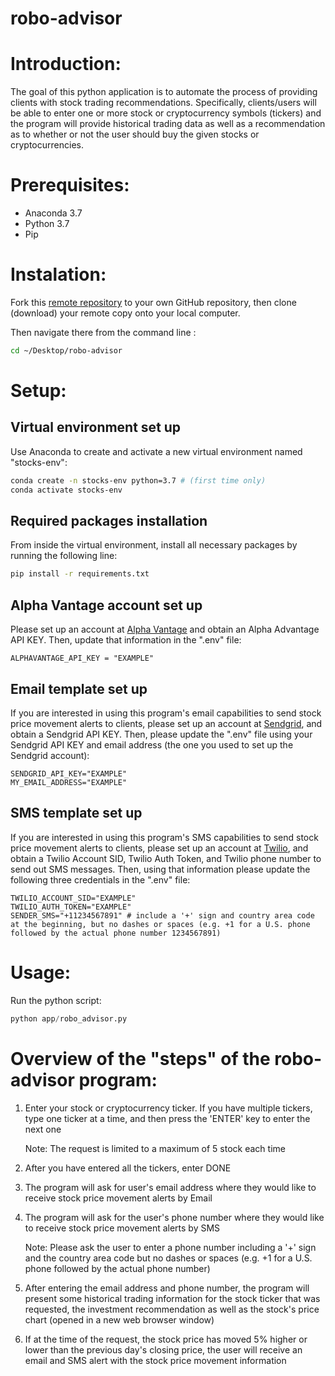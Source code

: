 # robo-advisor

# Introduction:  

The goal of this python application is to automate the process of providing clients with stock trading recommendations. Specifically, clients/users will be able to enter one or more stock or cryptocurrency symbols (tickers) and the program will provide historical trading data as well as a recommendation as to whether or not the user should buy the given stocks or cryptocurrencies.  

# Prerequisites:

  + Anaconda 3.7
  + Python 3.7
  + Pip

# Instalation: 

Fork this [remote repository](https://github.com/jenniferlu123/robo-advisor) to your own GitHub repository, then clone (download) your remote copy onto your local computer.

Then navigate there from the command line :

```sh
cd ~/Desktop/robo-advisor
```

# Setup:

## Virtual environment set up

Use Anaconda to create and activate a new virtual environment named "stocks-env":

```sh
conda create -n stocks-env python=3.7 # (first time only)
conda activate stocks-env
```

## Required packages installation

From inside the virtual environment, install all necessary packages by running the following line:

```sh
pip install -r requirements.txt
```

## Alpha Vantage account set up

Please set up an account at [Alpha Vantage](https://www.alphavantage.co/) and obtain an Alpha Advantage API KEY. Then, update that information in the ".env" file:

    ALPHAVANTAGE_API_KEY = "EXAMPLE"

## Email template set up

If you are interested in using this program's email capabilities to send stock price movement alerts to clients, please set up an account at [Sendgrid](https://signup.sendgrid.com/), and obtain a Sendgrid API KEY. Then, please update the ".env" file using your Sendgrid API KEY and email address (the one you used to set up the Sendgrid account): 

    SENDGRID_API_KEY="EXAMPLE" 
    MY_EMAIL_ADDRESS="EXAMPLE" 

## SMS template set up

If you are interested in using this program's SMS capabilities to send stock price movement alerts to clients, please set up an account at [Twilio](https://www.twilio.com/try-twilio), and obtain a Twilio Account SID, Twilio Auth Token, and Twilio phone number to send out SMS messages. Then, using that information please update the following three credentials in the ".env" file: 

    TWILIO_ACCOUNT_SID="EXAMPLE"
    TWILIO_AUTH_TOKEN="EXAMPLE"
    SENDER_SMS="+11234567891" # include a '+' sign and country area code at the beginning, but no dashes or spaces (e.g. +1 for a U.S. phone followed by the actual phone number 1234567891)


# Usage:

Run the python script:

```py
python app/robo_advisor.py
```

# Overview of the "steps" of the robo-advisor program:

1. Enter your stock or cryptocurrency ticker. If you have multiple tickers, type one ticker at a time, and then press the 'ENTER' key to enter the next one

    Note: The request is limited to a maximum of 5 stock each time

2. After you have entered all the tickers, enter DONE

3. The program will ask for user's email address where they would like to receive stock price movement alerts by Email

4. The program will ask for the user's phone number where they would like to receive stock price movement alerts by SMS

    Note: Please ask the user to enter a phone number including a '+' sign and the country area code but no dashes or spaces (e.g. +1 for a U.S. phone followed by the actual phone number)

5. After entering the email address and phone number, the program will present some historical trading information for the stock ticker that was requested, the investment recommendation as well as the stock's price chart (opened in a new web browser window)

6. If at the time of the request, the stock price has moved 5% higher or lower than the previous day's closing price, the user will receive an email and SMS alert with the stock price movement information
